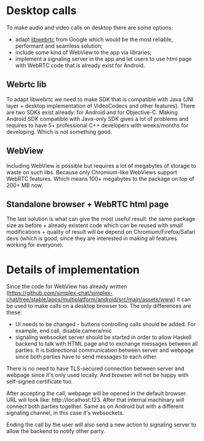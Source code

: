 # Desktop calls

To make audio and video calls on desktop there are some options:
- adapt [libwebrtc](webrtc.googlesource.com/) from Google which would be the most reliable, performant and seamless solution;
- include some kind of WebView to the app via libraries;
- implement a signaling server in the app and let users to use html page with WebRTC code that is already exist for Android.

## Webrtc lib

To adapt libwebrtc we need to make SDK that is compatible with Java (JNI layer + desktop implementation of VideoCodecs and other features). There are two SDKs exist already: for Android and for Objective-C. Making Android SDK compatible with Java-only SDK gives a lot of problems and requires to have 5+ professional C++ developers with weeks/months for developing. Which is not something good.

## WebView

Including WebView is possible but requires a lot of megabytes of storage to waste on such libs. Because only Chromium-like WebViews support WebRTC features. Which means 100+ megabytes to the package on top of 200+ MB now.

## Standalone browser + WebRTC html page

The last solution is what can give the most useful result: the same package size as before + already existent code which can be reused with small modifications + quality of result will be depend on Chromium/Firefox/Safari devs (which is good, since they are interested in making all features working for everyone). 

# Details of implementation

Since the code for WebView has already written (https://github.com/simplex-chat/simplex-chat/tree/stable/apps/multiplatform/android/src/main/assets/www) it can be used to make calls on a desktop browser too. The only differences are these:
- UI needs to be changed - buttons controlling calls should be added. For example, end call, disable camera/mic
- signaling websocket server should be started in order to allow Haskell backend to talk with HTML page and to exchange messages between all parties. It is bidirectional communication between server and webpage since both parties have to send messages to each other.

There is no need to have TLS-secured connection between server and webpage since it's only used locally. And browser will not be happy with self-signed certificate too.

After accepting the call, webpage will be opened in the default browser. URL will look like: http://localhost:123. After that internal machinary will connect both parties together. Same as on Android but with a different signaling channel, in this case it's websockets. 

Ending the call by the user will also send a new action to signaling server to allow the backend to notify other party.